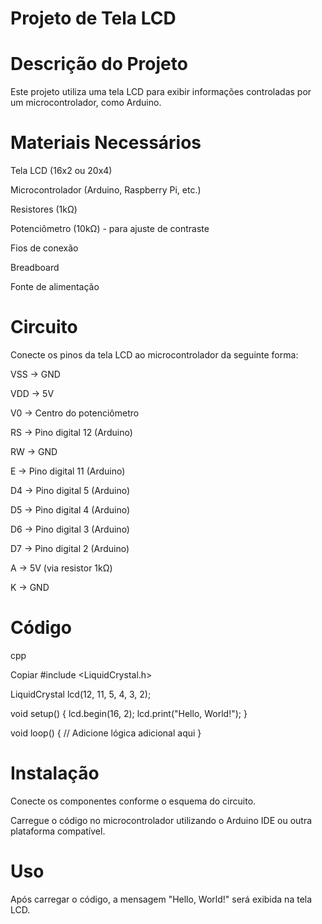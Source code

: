 # Projeto de Tela LCD
# Descrição do Projeto
Este projeto utiliza uma tela LCD para exibir informações controladas por um microcontrolador, como Arduino.

# Materiais Necessários
Tela LCD (16x2 ou 20x4)

Microcontrolador (Arduino, Raspberry Pi, etc.)

Resistores (1kΩ)

Potenciômetro (10kΩ) - para ajuste de contraste

Fios de conexão

Breadboard

Fonte de alimentação

# Circuito
Conecte os pinos da tela LCD ao microcontrolador da seguinte forma:

VSS -> GND

VDD -> 5V

V0 -> Centro do potenciômetro

RS -> Pino digital 12 (Arduino)

RW -> GND

E -> Pino digital 11 (Arduino)

D4 -> Pino digital 5 (Arduino)

D5 -> Pino digital 4 (Arduino)

D6 -> Pino digital 3 (Arduino)

D7 -> Pino digital 2 (Arduino)

A -> 5V (via resistor 1kΩ)

K -> GND

# Código
cpp

Copiar
#include <LiquidCrystal.h>

LiquidCrystal lcd(12, 11, 5, 4, 3, 2);

void setup() {
  lcd.begin(16, 2);
  lcd.print("Hello, World!");
}

void loop() {
  // Adicione lógica adicional aqui
}

# Instalação
Conecte os componentes conforme o esquema do circuito.

Carregue o código no microcontrolador utilizando o Arduino IDE ou outra plataforma compatível.

# Uso
Após carregar o código, a mensagem "Hello, World!" será exibida na tela LCD.

